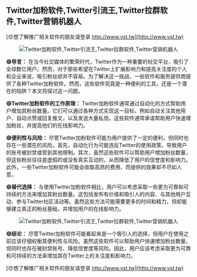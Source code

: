 ## **Twitter加粉软件,Twitter引流王,Twitter拉群软件,Twitter营销机器人**

[😍想了解推广相关软件的朋友请登录 http://www.vst.tw](http://www.vst.tw)

 <center><img src="https://vst.tw/MP4/tuiguang/png/6.png" alt="Twitter加粉软件,Twitter引流王,Twitter拉群软件,Twitter营销机器人"></center>

**😄导言：**
在当今社交媒体的繁荣时代，Twitter作为一种重要的社交平台，吸引了全球数亿用户。然而，对于那些希望在Twitter上扩展影响力和提高关注度的个人和企业来说，吸引粉丝却并不容易。为了解决这一挑战，一些软件和服务提供商提供了各种Twitter加粉软件。然而，这些软件究竟是一种便利的工具，还是一个潜在的陷阱？本文将探讨这一问题。

**😄Twitter加粉软件的工作原理：**
Twitter加粉软件通常通过自动化的方式帮助用户增加其粉丝数量。它们可以通过各种方式实现这一目标，例如自动关注其他用户、自动点赞或回复推文，以及发送大量私信。这些软件通常承诺帮助用户快速增加粉丝，并提高他们的在线影响力。

**😄便利性与风险：**
尽管Twitter加粉软件可能为用户提供了一定的便利，但同时也存在一些潜在的风险。首先，自动化行为可能违反Twitter的使用政策，导致用户的账号被封禁或受到其他限制。其次，虽然这些软件可以帮助用户增加粉丝数量，但这些粉丝往往是虚假的或没有真实互动的，从而降低了用户的信誉度和影响力。此外，一些Twitter加粉软件可能会收取高昂的费用，而提供的效果却不尽如人意。

**😄替代选择：**
与使用Twitter加粉软件相比，用户可以考虑采取一些更为可靠和可持续的方法来增加其粉丝数量。这包括发布有价值和吸引人的内容、与其他用户互动、参与Twitter社区活动等。虽然这些方法可能需要更多的时间和精力，但却能够建立真正的粉丝基础，并增加用户的在线影响力。

 <center><img src="https://vst.tw/MP4/tuiguang/png/7.png" alt="Twitter加粉软件,Twitter引流王,Twitter拉群软件,Twitter营销机器人"></center>

**😄结论：**
尽管Twitter加粉软件可能看起来是一个吸引人的选择，但用户在使用之前应该仔细权衡其便利性与风险。虽然这些软件可以帮助用户快速增加粉丝数量，但同时也存在被封禁账号、降低信誉度等风险。因此，用户应该考虑采取更为可靠和可持续的方法来增加其在Twitter上的关注度和影响力。

[😍想了解推广相关软件的朋友请登录 http://www.vst.tw](http://www.vst.tw)



